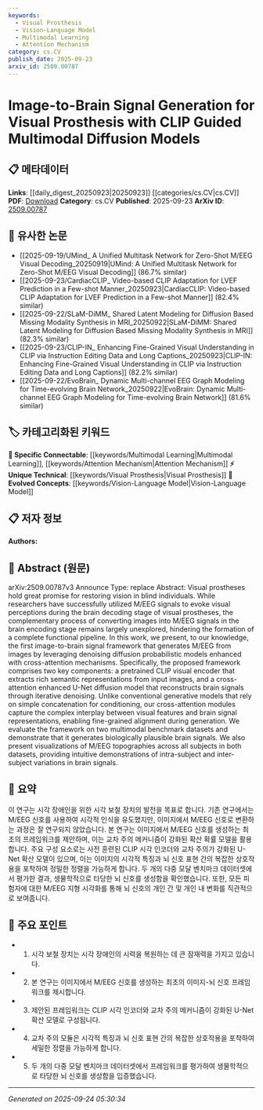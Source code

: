 ```yaml
---
keywords:
  - Visual Prosthesis
  - Vision-Language Model
  - Multimodal Learning
  - Attention Mechanism
category: cs.CV
publish_date: 2025-09-23
arxiv_id: 2509.00787
---
```


<!-- KEYWORD_LINKING_METADATA:
{
  "processed_timestamp": "2025-09-24T05:30:34.547419",
  "vocabulary_version": "1.0",
  "selected_keywords": [
    "Visual Prosthesis",
    "Vision-Language Model",
    "Multimodal Learning",
    "Attention Mechanism"
  ],
  "rejected_keywords": [],
  "similarity_scores": {
    "Visual Prosthesis": 0.78,
    "Vision-Language Model": 0.82,
    "Multimodal Learning": 0.8,
    "Attention Mechanism": 0.85
  },
  "extraction_method": "AI_prompt_based",
  "budget_applied": true,
  "candidates_json": {
    "candidates": [
      {
        "surface": "Visual Prosthesis",
        "canonical": "Visual Prosthesis",
        "aliases": [
          "Visual Prostheses"
        ],
        "category": "unique_technical",
        "rationale": "Links to research on devices aimed at restoring vision, which is crucial for the paper's context.",
        "novelty_score": 0.75,
        "connectivity_score": 0.65,
        "specificity_score": 0.85,
        "link_intent_score": 0.78
      },
      {
        "surface": "CLIP",
        "canonical": "Vision-Language Model",
        "aliases": [
          "CLIP Model"
        ],
        "category": "evolved_concepts",
        "rationale": "Connects to recent advances in models that integrate visual and language data, relevant to the framework used.",
        "novelty_score": 0.55,
        "connectivity_score": 0.88,
        "specificity_score": 0.7,
        "link_intent_score": 0.82
      },
      {
        "surface": "Multimodal Diffusion Models",
        "canonical": "Multimodal Learning",
        "aliases": [
          "Multimodal Models"
        ],
        "category": "specific_connectable",
        "rationale": "Enables connections to the broader field of integrating multiple data types, a core aspect of the paper.",
        "novelty_score": 0.6,
        "connectivity_score": 0.85,
        "specificity_score": 0.75,
        "link_intent_score": 0.8
      },
      {
        "surface": "Cross-Attention Mechanism",
        "canonical": "Attention Mechanism",
        "aliases": [
          "Cross-Attention"
        ],
        "category": "specific_connectable",
        "rationale": "Facilitates linking to the specific application of attention mechanisms in aligning visual and brain data.",
        "novelty_score": 0.5,
        "connectivity_score": 0.9,
        "specificity_score": 0.8,
        "link_intent_score": 0.85
      }
    ],
    "ban_list_suggestions": [
      "M/EEG",
      "brain decoding stage",
      "brain encoding stage"
    ]
  },
  "decisions": [
    {
      "candidate_surface": "Visual Prosthesis",
      "resolved_canonical": "Visual Prosthesis",
      "decision": "linked",
      "scores": {
        "novelty": 0.75,
        "connectivity": 0.65,
        "specificity": 0.85,
        "link_intent": 0.78
      }
    },
    {
      "candidate_surface": "CLIP",
      "resolved_canonical": "Vision-Language Model",
      "decision": "linked",
      "scores": {
        "novelty": 0.55,
        "connectivity": 0.88,
        "specificity": 0.7,
        "link_intent": 0.82
      }
    },
    {
      "candidate_surface": "Multimodal Diffusion Models",
      "resolved_canonical": "Multimodal Learning",
      "decision": "linked",
      "scores": {
        "novelty": 0.6,
        "connectivity": 0.85,
        "specificity": 0.75,
        "link_intent": 0.8
      }
    },
    {
      "candidate_surface": "Cross-Attention Mechanism",
      "resolved_canonical": "Attention Mechanism",
      "decision": "linked",
      "scores": {
        "novelty": 0.5,
        "connectivity": 0.9,
        "specificity": 0.8,
        "link_intent": 0.85
      }
    }
  ]
}
-->

# Image-to-Brain Signal Generation for Visual Prosthesis with CLIP Guided Multimodal Diffusion Models

## 📋 메타데이터

**Links**: [[daily_digest_20250923|20250923]] [[categories/cs.CV|cs.CV]]
**PDF**: [Download](https://arxiv.org/pdf/2509.00787.pdf)
**Category**: cs.CV
**Published**: 2025-09-23
**ArXiv ID**: [2509.00787](https://arxiv.org/abs/2509.00787)

## 🔗 유사한 논문
- [[2025-09-19/UMind_ A Unified Multitask Network for Zero-Shot M/EEG Visual Decoding_20250919|UMind: A Unified Multitask Network for Zero-Shot M/EEG Visual Decoding]] (86.7% similar)
- [[2025-09-23/CardiacCLIP_ Video-based CLIP Adaptation for LVEF Prediction in a Few-shot Manner_20250923|CardiacCLIP: Video-based CLIP Adaptation for LVEF Prediction in a Few-shot Manner]] (82.4% similar)
- [[2025-09-22/SLaM-DiMM_ Shared Latent Modeling for Diffusion Based Missing Modality Synthesis in MRI_20250922|SLaM-DiMM: Shared Latent Modeling for Diffusion Based Missing Modality Synthesis in MRI]] (82.3% similar)
- [[2025-09-23/CLIP-IN_ Enhancing Fine-Grained Visual Understanding in CLIP via Instruction Editing Data and Long Captions_20250923|CLIP-IN: Enhancing Fine-Grained Visual Understanding in CLIP via Instruction Editing Data and Long Captions]] (82.2% similar)
- [[2025-09-22/EvoBrain_ Dynamic Multi-channel EEG Graph Modeling for Time-evolving Brain Network_20250922|EvoBrain: Dynamic Multi-channel EEG Graph Modeling for Time-evolving Brain Network]] (81.6% similar)

## 🏷️ 카테고리화된 키워드
**🔗 Specific Connectable**: [[keywords/Multimodal Learning|Multimodal Learning]], [[keywords/Attention Mechanism|Attention Mechanism]]
**⚡ Unique Technical**: [[keywords/Visual Prosthesis|Visual Prosthesis]]
**🚀 Evolved Concepts**: [[keywords/Vision-Language Model|Vision-Language Model]]

## 📋 저자 정보

**Authors:** 

## 📄 Abstract (원문)

arXiv:2509.00787v3 Announce Type: replace 
Abstract: Visual prostheses hold great promise for restoring vision in blind individuals. While researchers have successfully utilized M/EEG signals to evoke visual perceptions during the brain decoding stage of visual prostheses, the complementary process of converting images into M/EEG signals in the brain encoding stage remains largely unexplored, hindering the formation of a complete functional pipeline. In this work, we present, to our knowledge, the first image-to-brain signal framework that generates M/EEG from images by leveraging denoising diffusion probabilistic models enhanced with cross-attention mechanisms. Specifically, the proposed framework comprises two key components: a pretrained CLIP visual encoder that extracts rich semantic representations from input images, and a cross-attention enhanced U-Net diffusion model that reconstructs brain signals through iterative denoising. Unlike conventional generative models that rely on simple concatenation for conditioning, our cross-attention modules capture the complex interplay between visual features and brain signal representations, enabling fine-grained alignment during generation. We evaluate the framework on two multimodal benchmark datasets and demonstrate that it generates biologically plausible brain signals. We also present visualizations of M/EEG topographies across all subjects in both datasets, providing intuitive demonstrations of intra-subject and inter-subject variations in brain signals.

## 📝 요약

이 연구는 시각 장애인을 위한 시각 보철 장치의 발전을 목표로 합니다. 기존 연구에서는 M/EEG 신호를 사용하여 시각적 인식을 유도했지만, 이미지에서 M/EEG 신호로 변환하는 과정은 잘 연구되지 않았습니다. 본 연구는 이미지에서 M/EEG 신호를 생성하는 최초의 프레임워크를 제안하며, 이는 교차 주의 메커니즘이 강화된 확산 확률 모델을 활용합니다. 주요 구성 요소로는 사전 훈련된 CLIP 시각 인코더와 교차 주의가 강화된 U-Net 확산 모델이 있으며, 이는 이미지의 시각적 특징과 뇌 신호 표현 간의 복잡한 상호작용을 포착하여 정밀한 정렬을 가능하게 합니다. 두 개의 다중 모달 벤치마크 데이터셋에서 평가한 결과, 생물학적으로 타당한 뇌 신호를 생성함을 확인했습니다. 또한, 모든 피험자에 대한 M/EEG 지형 시각화를 통해 뇌 신호의 개인 간 및 개인 내 변화를 직관적으로 보여줍니다.

## 🎯 주요 포인트

- 1. 시각 보철 장치는 시각 장애인의 시력을 복원하는 데 큰 잠재력을 가지고 있습니다.
- 2. 본 연구는 이미지에서 M/EEG 신호를 생성하는 최초의 이미지-뇌 신호 프레임워크를 제시합니다.
- 3. 제안된 프레임워크는 CLIP 시각 인코더와 교차 주의 메커니즘이 강화된 U-Net 확산 모델로 구성됩니다.
- 4. 교차 주의 모듈은 시각적 특징과 뇌 신호 표현 간의 복잡한 상호작용을 포착하여 세밀한 정렬을 가능하게 합니다.
- 5. 두 개의 다중 모달 벤치마크 데이터셋에서 프레임워크를 평가하여 생물학적으로 타당한 뇌 신호를 생성함을 입증했습니다.


---

*Generated on 2025-09-24 05:30:34*